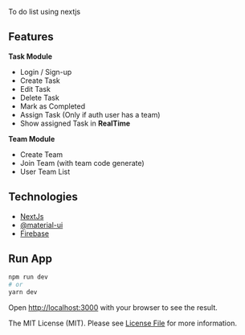 To do list using nextjs

## Features

**Task Module**
- Login / Sign-up
- Create Task
- Edit Task
- Delete Task
- Mark as Completed
- Assign Task (Only if auth user has a team)
- Show assigned Task in **RealTime**

**Team Module**
- Create Team
- Join Team (with team code generate)
- User Team List 

## Technologies
- [NextJs](https://nextjs.org) 
- [@material-ui](https://material-ui.com)
- [Firebase](https://firebase.google.com)

## Run App

```bash
npm run dev
# or
yarn dev
```

Open [http://localhost:3000](http://localhost:3000) with your browser to see the result.

The MIT License (MIT). Please see [License File](license.md) for more information.
